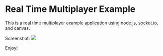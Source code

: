 Real Time Multiplayer Example
=======================

This is a real time multiplayer example application using node.js, socket.io, and canvas.

Screenshot:
![](https://raw.githubusercontent.com/JoshuaChing/RealTimeMultiplayerExample/master/screenshots/screenshot1.png)

Enjoy!

